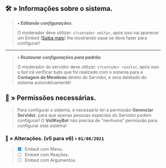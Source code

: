 ## 🛠️ » Informações sobre o sistema.
> **• *Editando configurações***:
> 
> O moderador deve utilizar: `v?contador editar`, após isso vai aparecer um Embed ([Saiba mais](https://google.com/)) lhe mostrando oque se deve fazer para configurar!
** **
> **• *Restaurar configurações para padrão***:
> 
> O moderador do servidor deve utilizar: `v?contador resetar`, após isso o bot irá verificar tudo que foi realizado com o sistema para a **Contagem de Membros** dentro do Servidor,  e sera deletado do sistema automáticamente!



## 🔖 » Permissões necessárias.
> Para configurar o sistema, é necessário ter a permissão **Gerenciar Servidor**, para que apenas pessoas especíais do Servidor podem configurar! O **VollKeyBot** não precisa de "nenhuma" permissão para configurar este sistema!


### 📜 » Alterações. (**v5** para **v6**) › `01/08/2021`
> - [x] Embed com Menu.
> - [ ] Embed com Reações.
> - [ ] Embed com Argumentos.